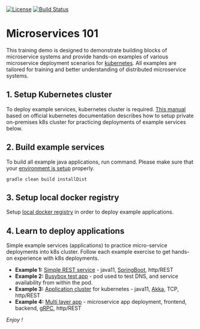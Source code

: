 [![License](https://img.shields.io/badge/License-Apache%202.0-blue.svg)](https://opensource.org/licenses/Apache-2.0)
[![Build Status](https://travis-ci.org/jveverka/microservices-101.svg?branch=master)](https://travis-ci.org/jveverka/microservices-101)

# Microservices 101
This training demo is designed to demonstrate building blocks of microservice systems and provide 
hands-on examples of various microservice deployment scenarios for [kubernetes](https://kubernetes.io/). 
All examples are tailored for training and better understanding of distributed microservice systems.

## 1. Setup Kubernetes cluster
To deploy example services, kubernetes cluster is required. 
[This manual](docs/kubernetes/README.md) based on official kubernetes documentation describes 
how to setup private on-premises k8s cluster for practicing deployments of example services below. 

## 2. Build example services
To build all example java applications, run command. 
Please make sure that your [environment is setup](docs/environment-setup.md) properly.
```
gradle clean build installDist 
```

## 3. Setup local docker registry
Setup [local docker registry](docs/local-docker-registry.md) in order to deploy example applications. 

## 4. Learn to deploy applications
Simple example services (applications) to practice micro-service deployments into k8s cluster. 
Follow each example exercise to get hands-on experience with k8s deployments. 
* __Example 1:__ [Simple REST service](apps/service-simple-rest) - java11, [SpringBoot](https://spring.io/projects/spring-boot), http/REST 
* __Example 2:__ [Busybox test app](apps/busybox) - pod used to test DNS, and service availability from within the pod.
* __Example 3:__ [Application cluster](apps/akka-k8s-cluster) for kubernetes - java11, [Akka](https://akka.io/), TCP, http/REST
* __Example 4:__ [Multi layer app](apps/multi-layer-app) - microservice app deployment, frontend, backend, [gRPC](https://grpc.io/), http/REST

_Enjoy !_